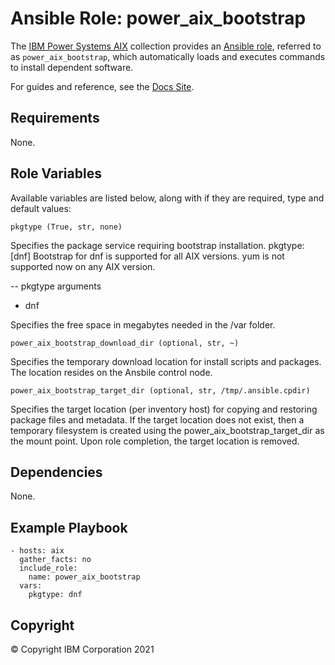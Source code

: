 # Ansible Role: power_aix_bootstrap
The [IBM Power Systems AIX](../../README.md) collection provides an [Ansible role](https://docs.ansible.com/ansible/latest/user_guide/playbooks_reuse_roles.html), referred to as `power_aix_bootstrap`, which automatically loads and executes commands to install dependent software.

For guides and reference, see the [Docs Site](https://ibm.github.io/ansible-power-aix/roles.html).

## Requirements

None.

## Role Variables

Available variables are listed below, along with if they are required, type and default values:

    pkgtype (True, str, none)

Specifies the package service requiring bootstrap installation.
pkgtype: [dnf]
Bootstrap for dnf is supported for all AIX versions.
yum is not supported now on any AIX version.

-- pkgtype arguments
- dnf

Specifies the free space in megabytes needed in the /var folder.

    power_aix_bootstrap_download_dir (optional, str, ~)

Specifies the temporary download location for install scripts and packages. The location resides on the Ansbile control node.

    power_aix_bootstrap_target_dir (optional, str, /tmp/.ansible.cpdir)

Specifies the target location (per inventory host) for copying and restoring package files and metadata. If the target location does not exist, then a temporary filesystem is created using the power_aix_bootstrap_target_dir as the mount point.  Upon role completion, the target location is removed.

## Dependencies

None.

## Example Playbook

    - hosts: aix
      gather_facts: no
      include_role:
        name: power_aix_bootstrap
      vars:
        pkgtype: dnf 


## Copyright
© Copyright IBM Corporation 2021
